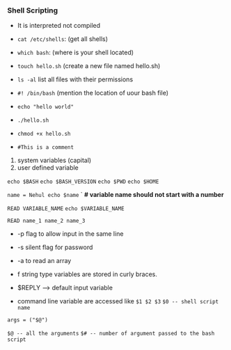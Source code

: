 ### Shell Scripting

- It is interpreted not compiled

- `cat /etc/shells`: (get all shells)

- `which bash`: (where is your shell located)

- `touch hello.sh`
(create a new file named hello.sh)

- `ls -al`
list all files with their permissions

- `#! /bin/bash`
(mention the location of uour bash file)

- `echo "hello world"`

- `./hello.sh`

- `chmod +x hello.sh`

- `#This is a comment`

1) system variables (capital)
2) user defined variable


`echo $BASH`
`echo $BASH_VERSION`
`echo $PWD`
`echo $HOME`

`name = Nehul
echo $name`
`
**# variable name should not start with a number**


`READ VARIABLE_NAME`
`echo $VARIABLE_NAME`

`READ name_1 name_2 name_3`

- -p flag to allow input in the same line
- -s silent flag for password
- -a to read an array

- f string type variables are stored in curly braces.

- $REPLY --> default input variable 

- command line variable are accessed like
`$1 $2 $3`
`$0 -- shell script name`

`args = ("$@")`

`$@ -- all the arguments`
`$# -- number of argument passed to the bash script`